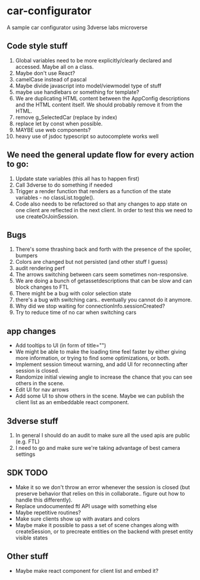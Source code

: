 # car-configurator
A sample car configurator using 3dverse labs microverse

## Code style stuff
1. Global variables need to be more explicitly/clearly declared and accessed. Maybe all on a class.
2. Maybe don't use React?
3. camelCase instead of pascal
4. Maybe divide javascript into model/viewmodel type of stuff
5. maybe use handlebars or something for template?
6. We are duplicating HTML content between the AppConfig descriptions and the HTML content itself. We should probably remove it from the HTML.
7. remove g_SelectedCar (replace by index)
8. replace let by const when possible.
9. MAYBE use web components?
10. heavy use of jsdoc typescript so autocomplete works well

## We need the general update flow for every action to go:
1. Update state variables (this all has to happen first)
2. Call 3dverse to do something if needed
3. Trigger a render function that renders as a function of the state variables - no classList.toggle().
4. Code also needs to be refactored so that any changes to app state on one client are reflected in the next client. In order to test this we need to use createOrJoinSession.

## Bugs
1. There's some thrashing back and forth with the presence of the spoiler, bumpers
2. Colors are changed but not persisted (and other stuff I guess)
3. audit rendering perf
4. The arrows switching between cars seem sometimes non-responsive.
5. We are doing a bunch of getassetdescriptions that can be slow and can block changes to FTL
6. There might be a bug with color selection state
7. there's a bug with switching cars.. eventually you cannot do it anymore.
8. Why did we stop waiting for connectionInfo.sessionCreated?
9. Try to reduce time of no car when switching cars

## app changes
- Add tooltips to UI (in form of title="")
- We might be able to make the loading time feel faster by either giving more information, or trying to find some optimizations, or both.
- Implement session timeout warning, and add UI for reconnecting after session is closed.
- Randomize initial viewing angle to increase the chance that you can see others in the scene.
- Edit UI for nav arrows 
- Add some UI to show others in the scene. Maybe we can publish the client list as an embeddable react component.

## 3dverse stuff
1. In general I should do an audit to make sure all the used apis are public (e.g. FTL)
2. I need to go and make sure we're taking advantage of best camera settings

## SDK TODO
- Make it so we don't throw an error whenever the session is closed (but preserve behavior that relies on this in collaborate.. figure out how to handle this differently).
- Replace undocumented ftl API usage with something else
- Maybe repetitive routines?
- Make sure clients show up with avatars and colors
- Maybe make it possible to pass a set of scene changes along with createSession, or to precreate entities on the backend with preset entity visible states

## Other stuff
- Maybe make react component for client list and embed it?

